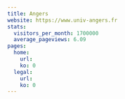 ```yaml
---
title: Angers
website: https://www.univ-angers.fr
stats:
  visitors_per_month: 1700000
  average_pageviews: 6.09
pages:
  home: 
    url: 
    ko: 0
  legal: 
    url: 
    ko: 0
---
```

